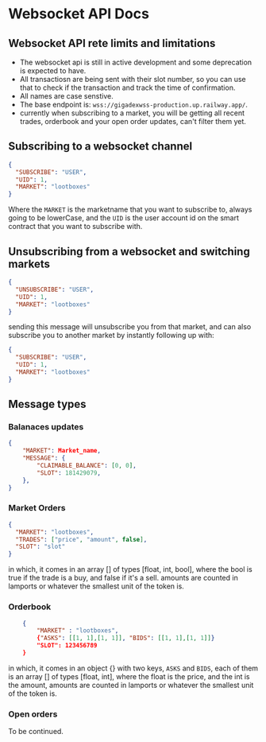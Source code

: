 # Websocket API Docs

## Websocket API rete limits and limitations

- The websocket api is still in active development and some deprecation is expected to have.
- All transactiosn are being sent with their slot number, so you can use that to check if the transaction and track the time of confirmation.
- All names are case senstive.
- The base endpoint is: `wss://gigadexwss-production.up.railway.app/`.
- currently when subscribing to a market, you will be getting all recent trades, orderbook and your open order updates, can't filter them yet.

## Subscribing to a websocket channel

```json
{
  "SUBSCRIBE": "USER",
  "UID": 1,
  "MARKET": "lootboxes"
}
```

Where the `MARKET` is the marketname that you want to subscribe to, always going to be lowerCase, and the `UID` is the user account id on the smart contract that you want to subscribe with.

## Unsubscribing from a websocket and switching markets

```json
{
  "UNSUBSCRIBE": "USER",
  "UID": 1,
  "MARKET": "lootboxes"
}
```

sending this message will unsubscribe you from that market, and can also subscribe you to another market by instantly following up with:

```json
{
  "SUBSCRIBE": "USER",
  "UID": 1,
  "MARKET": "lootboxes"
}
```

## Message types

### Balanaces updates

```json
{
    "MARKET": Market_name,
    "MESSAGE": {
        "CLAIMABLE_BALANCE": [0, 0],
        "SLOT": 181429079,
    },
}

```

### Market Orders

```json
{
  "MARKET": "lootboxes",
  "TRADES": ["price", "amount", false],
  "SLOT": "slot"
}
```

in which, it comes in an array [] of types [float, int, bool], where the bool is true if the trade is a buy, and false if it's a sell.
amounts are counted in lamports or whatever the smallest unit of the token is.

### Orderbook

```json
    {
        "MARKET" : "lootboxes",
        {"ASKS": [[1, 1],[1, 1]], "BIDS": [[1, 1],[1, 1]]}
        "SLOT": 123456789
    }
```

in which, it comes in an object {} with two keys, `ASKS` and `BIDS`, each of them is an array [] of types [float, int], where the float is the price, and the int is the amount, amounts are counted in lamports or whatever the smallest unit of the token is.

### Open orders

To be continued.

